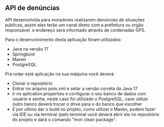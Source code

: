 ## API de denúncias

API desenvolvida para moradores realizarem denúncias de situações públicas, assim eles terão um canal direto com a prefeitura ou orgão responsável. o endereço será informado através de cordenadas GPS.

Para o desenvolvimento desta aplicação foram utilizados:
* Java na versão 17
* Springboot
* Maven
* PostgreSQL

Pra rodar está aplicação na sua máquina você deverá:
* Clonar o repositório
* Entrar no arquivo pom.xml e setar a versão correta do Java 17
* Ir no aplication.properties e configurar o seu banco de dados com usuário e senha, neste caso foi utilizado  o PostgreSQL, caso utilize outro banco deverá trocar o drive para o do banco que escolher
* E por ultimo dar o build no projeto, como utilizei o Maven, podem fazer via IDE ou via terminal (pelo terminal você deverá abrir ele no repositório do projeto e dará o comando "mvn clean package".
